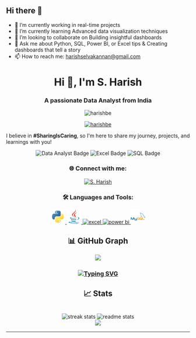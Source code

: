 ## Hi there 👋


<!--**harish-kannan-hk/harish-kannan-hk** is a ✨ _special_ ✨ repository because its `README.md` (this file) appears on your GitHub profile.

Here are some ideas to get you started:
-->
- 🔭 I’m currently working in real-time projects
- 🌱 I’m currently learning Advanced data visualization techniques
- 👯 I’m looking to collaborate on Building insightful dashboards
- 💬 Ask me about Python, SQL, Power BI, or Excel tips & Creating dashboards that tell a story
- 📫 How to reach me: harishselvakannan@gmail.com

<h1 align="center">Hi 👋, I'm S. Harish</h1>
<h3 align="center">A passionate Data Analyst from India</h3>

<p align="center"> <img src="https://komarev.com/ghpvc/?username=harishbe&label=Profile%20views&color=0e75b6&style=flat" alt="harishbe" /> </p>

<p align="center"> <a href="https://github.com/ryo-ma/github-profile-trophy"><img src="https://github-profile-trophy.vercel.app/?username=harishbe" alt="harishbe" /></a> </p>


I believe in **#SharingIsCaring**, so I'm here to share my journey, projects, and learnings with you!

<div align="center">
  <img src="https://img.shields.io/badge/Data_Analyst-Passion-brightgreen" alt="Data Analyst Badge" />
  <img src="https://img.shields.io/badge/Excel-Expert-blue" alt="Excel Badge" />
  <img src="https://img.shields.io/badge/SQL-Proficient-orange" alt="SQL Badge" />
</div>

<h3 align="center">🌐 Connect with me:</h3>
<p align="center">
  <a href="https://linkedin.com/in/harishselvakannan" target="blank"><img align="center" src="https://raw.githubusercontent.com/rahuldkjain/github-profile-readme-generator/master/src/images/icons/Social/linked-in-alt.svg" alt="S. Harish" height="30" width="40" /></a>
</p>

<h3 align="center">🛠️ Languages and Tools:</h3>
<p align="center">
  <a href="https://www.python.org" target="_blank" rel="noreferrer"> <img src="https://raw.githubusercontent.com/devicons/devicon/master/icons/python/python-original.svg" alt="python" width="40" height="40"/> </a>
  <a href="https://www.java.com" target="_blank" rel="noreferrer"> <img src="https://raw.githubusercontent.com/devicons/devicon/master/icons/java/java-original.svg" alt="java" width="40" height="40"/> </a>
  <a href="https://www.microsoft.com/en-us/microsoft-365/excel" target="_blank" rel="noreferrer"> <img src="https://upload.wikimedia.org/wikipedia/commons/7/7f/Microsoft_Excel_2013-2019_logo.svg" alt="excel" width="40" height="40"/> </a>
  <a href="https://powerbi.microsoft.com/" target="_blank" rel="noreferrer"> <img src="https://upload.wikimedia.org/wikipedia/commons/c/cf/New_Power_BI_Logo.svg" alt="power bi" width="40" height="40"/> </a>
  <a href="https://www.mysql.com/" target="_blank" rel="noreferrer"> <img src="https://raw.githubusercontent.com/devicons/devicon/master/icons/mysql/mysql-original-wordmark.svg" alt="mysql" width="40" height="40"/>
  	<a href="https://img.shields.io/badge/Google%20Analytics-E37400?style=for-the-badge&logo=google%20analytics&logoColor=white">
  </a>
</p>

<div align="center">
   <h2 align="center">📊 GitHub Graph</h2>
   <img src="https://github-readme-activity-graph.vercel.app/graph?username=harishbe&bg_color=130b10&color=c24cba&line=c59bc2&point=4e3b3b&area=true&hide_border=true">
</div>

<h3 align="center">
  <a href="https://git.io/typing-svg"><img src="https://readme-typing-svg.demolab.com?font=Times+new+roman&weight=5000&size=28&duration=4000&pause=1000&color=7B1342&background=655CFF00&center=true&vCenter=true&random=false&width=435&lines=Thanks+for+stopping+by!;Let's+connect+and+grow+🤝!" alt="Typing SVG" /></a>
</h3>

<div align="center">
   <h2 align="center">📈 Stats</h2>
   <br>
   <div align="center">
      <img width=400 src="https://github-readme-streak-stats-salesp07.vercel.app/?user=harishbe&count_private=true&theme=react&border_radius=10" alt="streak stats"/>
      <img width=400 src="https://github-readme-stats-salesp07.vercel.app/api?username=harishbe&count_private=true&show_icons=true&theme=react&rank_icon=github&border_radius=10" alt="readme stats" />
      <br/>
      <img width=400 src="https://github-readme-stats.vercel.app/api/top-langs/?username=harishbe&layout=compact"/>
   </div>
</div>
<hr/>

